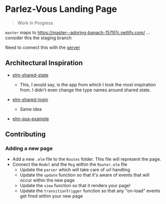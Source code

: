 # Parlez-Vous Landing Page

> Work In Progress

`master` maps to https://master--adoring-banach-15797c.netlify.com/ ... consider this the staging branch


Need to connect this with the [server](https://github.com/parlez-vous/server)



## Architectural Inspiration

- [elm-shared-state](https://github.com/ohanhi/elm-shared-state)
  - This, I would say, is the app from which I took the most inspiration from. I didn't even change the type names around shared state.

- [elm-shared-login](https://github.com/jxxcarlson/elm-shared-login)
  - Same idea

- [elm-spa-example](https://github.com/rtfeldman/elm-spa-example)


## Contributing

### Adding a new page

- Add a new `.elm` file to the `Routes` folder. This file will represent the page.
- Connect the `Model` and the `Msg` within the `Router.elm` file
  - Update the `parser` which will take care of url handling
  - Update the `update` function so that it's aware of events that will occur within the new page
  - Update the `view` function so that it renders your page!
  - Update the `transitionTrigger` function so that any "on-load" events get fired within your new page
  
